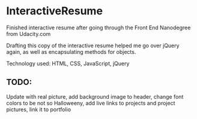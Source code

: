# InteractiveResume

Finished interactive resume after going through the Front End Nanodegree from Udacity.com

Drafting this copy of the interactive resume helped me go over jQuery again, as well as encapsulating methods for objects. 

Technology used: HTML, CSS, JavaScript, jQuery

## TODO: 
Update with real picture, add background image to header, change font colors to be not so Halloweeny, add live links to projects and project pictures, link it to portfolio 

